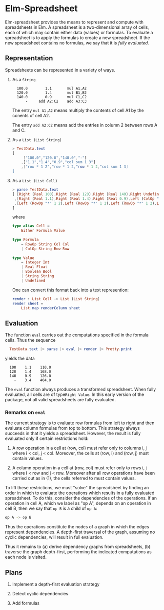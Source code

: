 # Elm-Spreadsheet

Elm-spreadsheet provides the means to represent and compute with
spreadsheets in Elm. A spreadsheet is a two-dimensional array
of cells, each of which may contain either data (values) or formulas.
To evaluate a spreadsheet is to apply the formulas to create
a new spreadsheet.  If the new spreadsheet contains no formulas,
we say that it is _fully evaluated._

## Representation

Spreadsheets can be represented in a variety of ways.

1. As a `String`
    
    ```
      100.0        1.1       mul A1,A2
      120.0        1.4       mul B1,B2
      140.0        0.9       mul C1,C2
          -     add A2:C2    add A3:C3
    ```
   
    The entry `mul A1,A2` means multiply the contents of cell A1 by the
    conents of cell A2.

    The entry `add A2:C2` means add the entries in column 2 between rows A and C.
    
   
2. As a `List (List String)`
    
    ```elm
    > TestData.text
    [
         ["100.0","120.0","140.0","-"]
        ,["1.1","1.4","0.9","col sum 1 3"]
        ,["row * 1 2","row * 1 2,"row * 1 2,"col sum 1 3]
    ]
    ```

3. As a `List (List Cell)`

    ```elm
    > parse TestData.text
    [ [Right (Real 100),Right (Real 120),Right (Real 140),Right Undefined]
     ,[Right (Real 1.1),Right (Real 1.4),Right (Real 0.9),Left (ColOp "sum" 1 3)]
     ,[Left (RowOp "*" 1 2),Left (RowOp "*" 1 2),Left (RowOp "*" 1 2),Left (ColOp "sum" 1 3)]
    ]
    ```
   
    where

    ```elm
    type alias Cell =
        Either Formula Value
        
    type Formula
        = RowOp String Col Col
        | ColOp String Row Row
        
    type Value
        = Integer Int
        | Real Float
        | Boolean Bool
        | String String
        | Undefined
    ```
    One can convert this format back into a text represention: 
   
    ```elm
    render : List Cell -> List (List String)
    render sheet =
        List.map renderColumn sheet
    ```
   
## Evaluation

The function `eval` carries out the computations specified in the
formula cells.  Thus the sequence


```elm
  TestData.text |> parse |> eval |> render |> Pretty.print
```

yields the data

```
  100    1.1    110.0
  120    1.4    168.0
  140    0.9    126.0
    -    3.4    404.0
```

The `eval`
function always produces a transformed spreadsheet. When fully
evaluated, all cells are of type`Right Value`.  In this early version
of the package, not all valid spreadsheets are fully evaluated.


### Remarks on `eval`

The current strategy is to evaluate
row formulas from left to right and then evaluate column formulas
from top to bottom.  This strategy always succeeds in that it
yields a spreadsheet.  However, the result is fully evaluated
only if certain restrictions hold:

1. A row operation in a cell at (row, col) must refer only to
   columns i, j where i < col, j < col. Moreover, the cells
   at (row, i) and (row, j) must contain values.

2. A column operation in a cell at (row, col) must refer only
   to rows i, j where i < row and j < row.  Moreover after
   all row operations have been carried out as in (1), the
   cells referred to must contain values.

To lift these restrictions, we must "solve" the spreadsheet
by finding an order in which to evaluate the operations which
results in a fully evaluated spreadsheet.  To do this,
consider the dependencies of the operations.  If an operation
in cell A, which we label as "op A", depends on an operation in
cell B, then we say that `op B` is a child of `op A`:

```bash
op A -> op B
```

Thus the operations constitute the nodes of a graph in which the
edges represent dependencies.  A depth-first traversal of the
graph, assuming no cyclic dependencies, will result in
full evaluation.

Thus it remains to (a) derive dependency graphs from
spreadsheets, (b) traverse the graph depth-first, performing the
indicated computations as each node is visited.

## Plans

1. Implement a depth-first evaluation strategy

2. Detect cyclic dependencies

3. Add formulas



